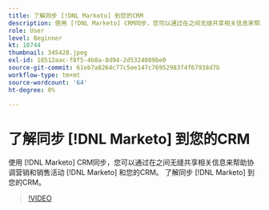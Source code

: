 ```yaml
---
title: 了解同步 [!DNL Marketo] 到您的CRM
description: 使用 [!DNL Marketo] CRM同步，您可以通过在之间无缝共享相关信息来帮助协调营销和销售活动 [!DNL Marketo] 和您的CRM。 了解同步 [!DNL Marketo] 到您的CRM。
role: User
level: Beginner
kt: 10744
thumbnail: 345428.jpeg
exl-id: 18512aac-f8f5-4b8a-8d94-2d5324089be0
source-git-commit: 61eb7a8264c77c5ee147c76952983f4f67938d7b
workflow-type: tm+mt
source-wordcount: '64'
ht-degree: 0%

---
```


# 了解同步 [!DNL Marketo] 到您的CRM

使用 [!DNL Marketo] CRM同步，您可以通过在之间无缝共享相关信息来帮助协调营销和销售活动 [!DNL Marketo] 和您的CRM。 了解同步 [!DNL Marketo] 到您的CRM。

>[!VIDEO](https://video.tv.adobe.com/v/345428/?quality=12&learn=on)
